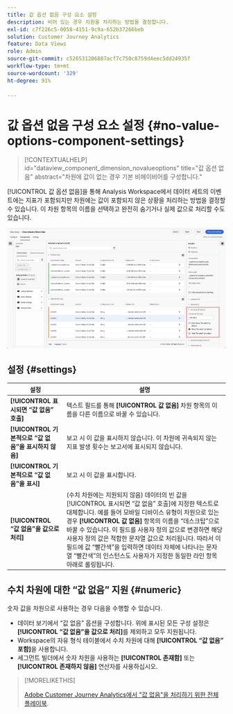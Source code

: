 ```yaml
---
title: 값 옵션 없음 구성 요소 설정
description: 비어 있는 경우 차원을 처리하는 방법을 결정합니다.
exl-id: c7f226c5-0058-4151-9c9a-652b37266beb
solution: Customer Journey Analytics
feature: Data Views
role: Admin
source-git-commit: c526531206887acf7c750c8759d4eec5dd24935f
workflow-type: tm+mt
source-wordcount: '329'
ht-degree: 91%

---
```


# 값 옵션 없음 구성 요소 설정 {#no-value-options-component-settings}

<!-- markdownlint-disable MD034 -->

>[!CONTEXTUALHELP]
>id="dataview_component_dimension_novalueoptions"
>title="값 옵션 없음"
>abstract="차원에 값이 없는 경우 기본 비헤이비어를 구성합니다."

<!-- markdownlint-enable MD034 -->


[!UICONTROL 값 옵션 없음]을 통해 Analysis Workspace에서 데이터 세트의 이벤트에는 지표가 포함되지만 차원에는 값이 포함되지 않은 상황을 처리하는 방법을 결정할 수 있습니다. 이 차원 항목의 이름을 선택하고 완전히 숨기거나 실제 값으로 처리할 수도 있습니다.

![값 옵션 없음](../assets/no-value-options.png)

## 설정 {#settings}

| 설정 | 설명 |
| --- | --- |
| **[!UICONTROL 표시되면 “값 없음” 호출]** | 텍스트 필드를 통해 **[!UICONTROL 값 없음]** 차원 항목의 이름을 다른 이름으로 바꿀 수 있습니다. |
| **[!UICONTROL 기본적으로 “값 없음”을 표시하지 않음]** | 보고 시 이 값을 표시하지 않습니다. 이 차원에 귀속되지 않는 지표 발생 횟수는 보고서에 표시되지 않습니다. |
| **[!UICONTROL 기본적으로 “값 없음”을 표시]** | 보고 시 이 값을 표시합니다. |
| **[!UICONTROL “값 없음”을 값으로 처리]** | (수치 차원에는 지원되지 않음) 데이터의 빈 값을 [!UICONTROL 표시되면 “값 없음” 호출]에 지정한 텍스트로 대체합니다. 예를 들어 모바일 디바이스 유형이 차원으로 있는 경우 **[!UICONTROL 값 없음]** 항목의 이름을 “데스크탑”으로 바꿀 수 있습니다. 이 필드를 사용자 정의 값으로 변경하면 해당 사용자 정의 값은 적합한 문자열 값으로 처리됩니다. 따라서 이 필드에 값 “빨간색”을 입력하면 데이터 자체에 나타나는 문자열 “빨간색”의 인스턴스도 사용자가 지정한 동일한 라인 항목 아래로 롤링됩니다. |

## 수치 차원에 대한 “값 없음” 지원 {#numeric}

숫자 값을 차원으로 사용하는 경우 다음을 수행할 수 있습니다.

* 데이터 보기에서 “값 없음” 옵션을 구성합니다. 위에 표시된 모든 구성 설정은 **[!UICONTROL “값 없음”을 값으로 처리]**&#x200B;를 제외하고 모두 지원됩니다.
* Workspace의 자유 형식 테이블에서 수치 차원에 대해 **[!UICONTROL “값 없음” 포함]**&#x200B;을 사용합니다.
* 세그먼트 빌더에서 숫자 차원을 사용하는 **[!UICONTROL 존재함]** 또는 **[!UICONTROL 존재하지 않음]** 연산자를 사용하십시오.


>[!MORELIKETHIS]
>
>[Adobe Customer Journey Analytics에서 &quot;값 없음&quot;을 처리하기 위한 전체 플레이북](https://experienceleaguecommunities.adobe.com/t5/adobe-analytics-blogs/the-complete-playbook-for-handling-no-value-in-adobe-cja/ba-p/756696#M598).


